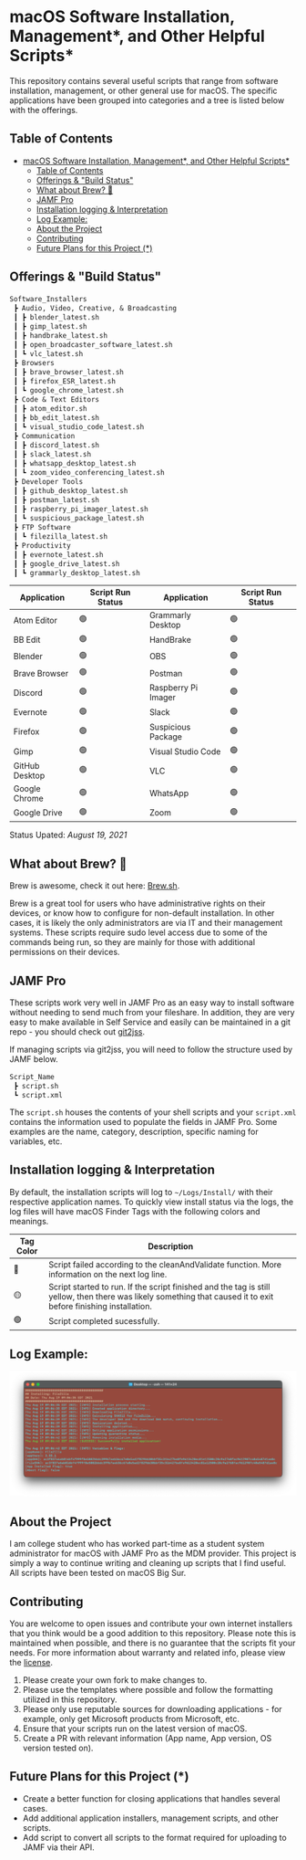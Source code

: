 # macOS Software Installation, Management*, and Other Helpful Scripts*

This repository contains several useful scripts that range from software installation, management, or other general use for macOS. The specific applications have been grouped into categories and a tree is listed below with the offerings.

## Table of Contents

- [macOS Software Installation, Management*, and Other Helpful Scripts*](#macos-software-installation-management-and-other-helpful-scripts)
  - [Table of Contents](#table-of-contents)
  - [Offerings & "Build Status"](#offerings--build-status)
  - [What about Brew? 🍺](#what-about-brew-)
  - [JAMF Pro](#jamf-pro)
  - [Installation logging & Interpretation](#installation-logging--interpretation)
  - [Log Example:](#log-example)
  - [About the Project](#about-the-project)
  - [Contributing](#contributing)
  - [Future Plans for this Project (\*)](#future-plans-for-this-project-)

## Offerings & "Build Status"

```
Software_Installers
 ┣ Audio, Video, Creative, & Broadcasting
 ┃ ┣ blender_latest.sh
 ┃ ┣ gimp_latest.sh
 ┃ ┣ handbrake_latest.sh
 ┃ ┣ open_broadcaster_software_latest.sh
 ┃ ┗ vlc_latest.sh
 ┣ Browsers
 ┃ ┣ brave_browser_latest.sh
 ┃ ┣ firefox_ESR_latest.sh
 ┃ ┗ google_chrome_latest.sh
 ┣ Code & Text Editors
 ┃ ┣ atom_editor.sh
 ┃ ┣ bb_edit_latest.sh
 ┃ ┗ visual_studio_code_latest.sh
 ┣ Communication
 ┃ ┣ discord_latest.sh
 ┃ ┣ slack_latest.sh
 ┃ ┣ whatsapp_desktop_latest.sh
 ┃ ┗ zoom_video_conferencing_latest.sh
 ┣ Developer Tools
 ┃ ┣ github_desktop_latest.sh
 ┃ ┣ postman_latest.sh
 ┃ ┣ raspberry_pi_imager_latest.sh
 ┃ ┗ suspicious_package_latest.sh
 ┣ FTP Software
 ┃ ┗ filezilla_latest.sh
 ┣ Productivity
 ┃ ┣ evernote_latest.sh
 ┃ ┣ google_drive_latest.sh
 ┃ ┗ grammarly_desktop_latest.sh
```

| Application    | Script Run Status | Application         | Script Run Status |
| -------------- | ----------------- | ------------------- | ----------------- |
| Atom Editor    | 🟢                | Grammarly Desktop   | 🟢                |
| BB Edit        | 🟢                | HandBrake           | 🟢                |
| Blender        | 🟢                | OBS                 | 🟢                |
| Brave Browser  | 🟢                | Postman             | 🟢                |
| Discord        | 🟢                | Raspberry Pi Imager | 🟢                |
| Evernote       | 🟢                | Slack               | 🟢                |
| Firefox        | 🟢                | Suspicious Package  | 🟢                |
| Gimp           | 🟢                | Visual Studio Code  | 🟢                |
| GitHub Desktop | 🟢                | VLC                 | 🟢                |
| Google Chrome  | 🟢                | WhatsApp            | 🟢                |
| Google Drive   | 🟢                | Zoom                | 🟢                |

Status Upated: _August 19, 2021_

## What about Brew? 🍺

Brew is awesome, check it out here: [Brew.sh](https://brew.sh).

Brew is a great tool for users who have administrative rights on their devices, or know how to configure for non-default installation. In other cases, it is likely the only administrators are via IT and their management systems. These scripts require sudo level access due to some of the commands being run, so they are mainly for those with additional permissions on their devices.

## JAMF Pro

These scripts work very well in JAMF Pro as an easy way to install software without needing to send much from your fileshare. In addition, they are very easy to make available in Self Service and easily can be maintained in a git repo - you should check out [git2jss](https://marketplace.jamf.com/details/git2jss/).

If managing scripts via git2jss, you will need to follow the structure used by JAMF below.

```
Script_Name
 ┣ script.sh
 ┗ script.xml
```

The `script.sh` houses the contents of your shell scripts and your `script.xml` contains the information used to populate the fields in JAMF Pro. Some examples are the name, category, description, specific naming for variables, etc.

## Installation logging & Interpretation

By default, the installation scripts will log to `~/Logs/Install/` with their respective application names. To quickly view install status via the logs, the log files will have macOS Finder Tags with the following colors and meanings.

| Tag Color | Description                                                                                                                                                      |
| --------- | ---------------------------------------------------------------------------------------------------------------------------------------------------------------- |
| 🔴        | Script failed according to the cleanAndValidate function. More information on the next log line.                                                                 |
| 🟡        | Script started to run. If the script finished and the tag is still yellow, then there was likely something that caused it to exit before finishing installation. |
| 🟢        | Script completed sucessfully.                                                                                                                                    |

## Log Example:

![Example log with variables](README_Images/Log_Example.png)

## About the Project

I am college student who has worked part-time as a student system administrator for macOS with JAMF Pro as the MDM provider. This project is simply a way to continue writing and cleaning up scripts that I find useful. All scripts have been tested on macOS Big Sur.

## Contributing

You are welcome to open issues and contribute your own internet installers that you think would be a good addition to this repository. Please note this is maintained when possible, and there is no guarantee that the scripts fit your needs. For more information about warranty and related info, please view the [license](/LICENSE).

1. Please create your own fork to make changes to.
2. Please use the templates where possible and follow the formatting utilized in this repository.
3. Please only use reputable sources for downloading applications - for example, only get Microsoft products from Microsoft, etc.
4. Ensure that your scripts run on the latest version of macOS.
5. Create a PR with relevant information (App name, App version, OS version tested on).

## Future Plans for this Project (\*)

- Create a better function for closing applications that handles several cases.
- Add additional application installers, management scripts, and other scripts.
- Add script to convert all scripts to the format required for uploading to JAMF via their API.
